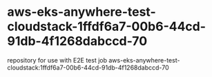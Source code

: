 # aws-eks-anywhere-test-cloudstack-1ffdf6a7-00b6-44cd-91db-4f1268dabccd-70
repository for use with E2E test job aws-eks-anywhere-test-cloudstack:1ffdf6a7-00b6-44cd-91db-4f1268dabccd-70
